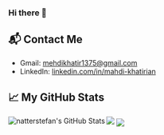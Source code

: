 ### Hi there 👋

<!--
**mahdikhatirian1996/mahdikhatirian1996** is a ✨ _special_ ✨ repository because its `README.md` (this file) appears on your GitHub profile.

Here are some ideas to get you started:

- 🔭 I’m currently working on ...
- 🌱 I’m currently learning ...
- 👯 I’m looking to collaborate on ...
- 🤔 I’m looking for help with ...
- 💬 Ask me about ...
- 📫 How to reach me: ...
- 😄 Pronouns: ...
- ⚡ Fun fact: ...
--> 


## 📬 Contact Me

- Gmail: mehdikhatir1375@gmail.com
- LinkedIn: [linkedin.com/in/mahdi-khatirian](https://www.linkedin.com/in/mahdi-khatirian)


## &#x1f4c8; My GitHub Stats

<img src ="https://komarev.com/ghpvc/?username=mahdikhatirian1996&color=blue&style=flat-square">
<img align="left" src="https://github-readme-stats.vercel.app/api?username=mahdikhatirian1996&theme=prussian&show_icons=true&line_height=27&count_private=true&title_color=ffffff&text_color=c9cacc&icon_color=2bbc8a&bg_color=1d1f21" alt="natterstefan's GitHub Stats" /></a>

<a href="https://github.com/natterstefan/mahdikhatirian1996">
  <img align="center" src="https://github-readme-stats.vercel.app/api/top-langs/?username=mahdikhatirian1996&hide=java,html&title_color=ffffff&text_color=c9cacc&icon_color=2bbc8a&bg_color=1d1f21" />
</a>

<a href="https://github.com/natterstefan/mahdikhatirian1996">

